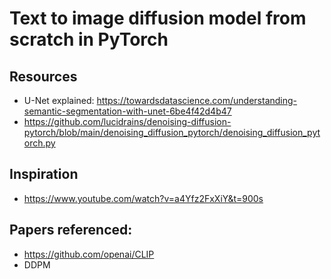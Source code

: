 # Text to image diffusion model from scratch in PyTorch

## Resources
- U-Net explained: https://towardsdatascience.com/understanding-semantic-segmentation-with-unet-6be4f42d4b47
- https://github.com/lucidrains/denoising-diffusion-pytorch/blob/main/denoising_diffusion_pytorch/denoising_diffusion_pytorch.py

## Inspiration
- https://www.youtube.com/watch?v=a4Yfz2FxXiY&t=900s
    
## Papers referenced:
- https://github.com/openai/CLIP
- DDPM 